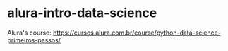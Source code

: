 # alura-intro-data-science
Alura's course: https://cursos.alura.com.br/course/python-data-science-primeiros-passos/
